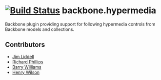 [![Build Status](https://travis-ci.org/linn/backbone.hypermedia.svg?branch=master)](https://travis-ci.org/linn/backbone.hypermedia)
backbone.hypermedia
===================

Backbone plugin providing support for following hypermedia controls from Backbone models and collections.

## Contributors
 - [Jim Liddell](https://github.com/liddellj)
 - [Richard Phillips](https://github.com/richardiphillips)
 - [Barry Williams](https://github.com/bazwilliams)
 - [Henry Wilson](https://twitter.com/henryfcwilson)
